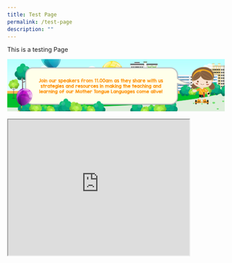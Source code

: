```yaml
---
title: Test Page
permalink: /test-page
description: ""
---
```


<p>This is a testing Page</p>

![](/images/mtls_web_placeholders-v1_13.jpg)

<iframe width="420" height="315" src="https://www.youtube.com/watch?v=wvuiXKf_bJ4&feature=emb_imp_woyt" title="MTLS Online Web Tutorials"></iframe>